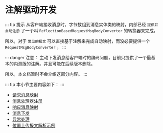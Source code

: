 # 注解驱动开发

::: tip 提示
从客户端接收消息时，字节数组到消息实体类的映射，内部已经 `提供并自动注册` 了一个叫 `ReflectionBasedRequestMsgBodyConverter` 的转换器来完成。

所以，对于 `常见的报文` 可以直接基于注解来完成自动映射，而没必要提供一个 `RequestMsgBodyConverter` 。
:::

::: danger 注意：
主动下发消息给客户端时的编码问题，目前只提供了一个最基本的内测版的注解。并且可能在后续版本删除。

所以，本文档暂时不会介绍这部分内容。
:::

::: tip
本小节主要内容如下：
:::

- [请求消息映射](src/v1/jt-808/guide/annotation-based-dev/req-msg-mapping.md)
- [消息处理器注册](src/v1/jt-808/guide/annotation-based-dev/msg-handler-register.md)
- [响应消息映射](src/v1/jt-808/guide/annotation-based-dev/resp-msg-mapping.md)
- [消息下发](src/v1/jt-808/guide/annotation-based-dev/msg-push.md)
- [异常处理](src/v1/jt-808/guide/annotation-based-dev/exception-handler.md)
- [位置上传报文解析示例](src/v1/jt-808/guide/annotation-based-dev/location-msg-parse-demo.md)
